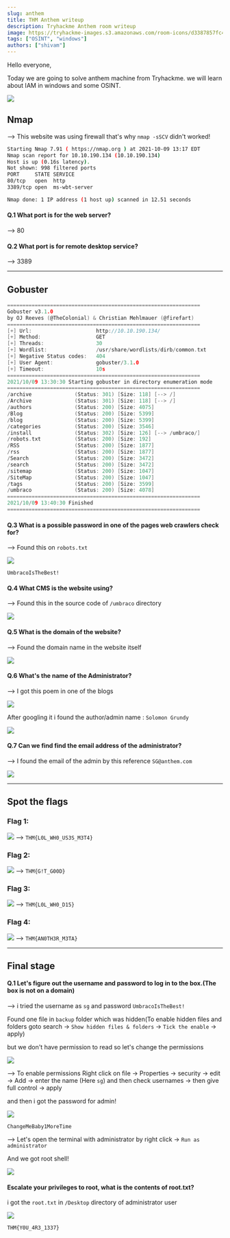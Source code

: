 ```yaml
---
slug: anthem
title: THM Anthem writeup
description: Tryhackme Anthem room writeup
image: https://tryhackme-images.s3.amazonaws.com/room-icons/d3387857fc40a19afd406e7034e0bfa0.gif
tags: ["OSINT", "windows"]
authors: ["shivam"]
---
```


Hello everyone,

Today we are going to solve anthem machine from Tryhackme. we will learn about IAM in windows and some OSINT.

![](https://tryhackme-images.s3.amazonaws.com/room-icons/d3387857fc40a19afd406e7034e0bfa0.gif)

<!--truncate-->

## Nmap

--> This website was using firewall that's why `nmap -sSCV` didn't worked!

```bash
Starting Nmap 7.91 ( https://nmap.org ) at 2021-10-09 13:17 EDT
Nmap scan report for 10.10.190.134 (10.10.190.134)
Host is up (0.16s latency).
Not shown: 998 filtered ports
PORT     STATE SERVICE
80/tcp   open  http
3389/tcp open  ms-wbt-server

Nmap done: 1 IP address (1 host up) scanned in 12.51 seconds
```

#### Q.1 What port is for the web server?

--> 80

#### Q.2 What port is for remote desktop service?

--> 3389

---

## Gobuster

```c
===============================================================
Gobuster v3.1.0
by OJ Reeves (@TheColonial) & Christian Mehlmauer (@firefart)
===============================================================
[+] Url:                     http://10.10.190.134/
[+] Method:                  GET
[+] Threads:                 30
[+] Wordlist:                /usr/share/wordlists/dirb/common.txt
[+] Negative Status codes:   404
[+] User Agent:              gobuster/3.1.0
[+] Timeout:                 10s
===============================================================
2021/10/09 13:30:30 Starting gobuster in directory enumeration mode
===============================================================
/archive              (Status: 301) [Size: 118] [--> /]
/Archive              (Status: 301) [Size: 118] [--> /]
/authors              (Status: 200) [Size: 4075]
/Blog                 (Status: 200) [Size: 5399]
/blog                 (Status: 200) [Size: 5399]
/categories           (Status: 200) [Size: 3546]
/install              (Status: 302) [Size: 126] [--> /umbraco/]
/robots.txt           (Status: 200) [Size: 192]
/RSS                  (Status: 200) [Size: 1877]
/rss                  (Status: 200) [Size: 1877]
/Search               (Status: 200) [Size: 3472]
/search               (Status: 200) [Size: 3472]
/sitemap              (Status: 200) [Size: 1047]
/SiteMap              (Status: 200) [Size: 1047]
/tags                 (Status: 200) [Size: 3599]
/umbraco              (Status: 200) [Size: 4078]
===============================================================
2021/10/09 13:40:30 Finished
===============================================================
```

#### Q.3 What is a possible password in one of the pages web crawlers check for?

--> Found this on `robots.txt`

![](Attachments/Pastedimage20211009143751.png)

`UmbracoIsTheBest!`

#### Q.4 What CMS is the website using?

--> Found this in the source code of `/umbraco` directory

![](Attachments/Pastedimage20211009135318.png)

#### Q.5 What is the domain of the website?

--> Found the domain name in the website itself

![](Attachments/Pastedimage20211009144904.png)

#### Q.6 What's the name of the Administrator?

--> I got this poem in one of the blogs

![](Attachments/Pastedimage20211009143333.png)

After googling it i found the author/admin name : `Solomon Grundy`

![](Attachments/Pastedimage20211009143432.png)

#### Q.7 Can we find find the email address of the administrator?

--> I found the email of the admin by this reference `SG@anthem.com`

![](Attachments/Pastedimage20211009143303.png)

---

## Spot the flags

### Flag 1:

![](Attachments/Pastedimage20211009132551.png)
--> `THM{L0L_WH0_US3S_M3T4}`

### Flag 2:

![](Attachments/Pastedimage20211009132316.png)
--> `THM{G!T_G00D}`

### Flag 3:

![](Attachments/Pastedimage20211009132810.png)
--> `THM{L0L_WH0_D15}`

### Flag 4:

![](Attachments/Pastedimage20211009132237.png)
--> `THM{AN0TH3R_M3TA}`

---

## Final stage

#### Q.1 Let's figure out the username and password to log in to the box.(The box is not on a domain)

--> i tried the username as `sg` and password `UmbracoIsTheBest!`

Found one file in `backup` folder which was hidden(To enable hidden files and folders goto search -> `Show hidden files & folders` -> `Tick the enable` -> apply)

but we don't have permission to read so let's change the permissions

![](Attachments/Pastedimage20211009150500.png)

--> To enable permissions Right click on file -> Properties -> security -> edit -> Add -> enter the name (Here `sg`) and then check usernames -> then give full control -> apply

and then i got the password for admin!

![](Attachments/Pastedimage20211009150621.png)

`ChangeMeBaby1MoreTime`

--> Let's open the terminal with administrator by right click -> `Run as administrator`

And we got root shell!

![](Attachments/Pastedimage20211009151054.png)

#### Escalate your privileges to root, what is the contents of root.txt?

i got the `root.txt` in `/Desktop` directory of administrator user

![](Attachments/Pastedimage20211009151233.png)

`THM{Y0U_4R3_1337}`
